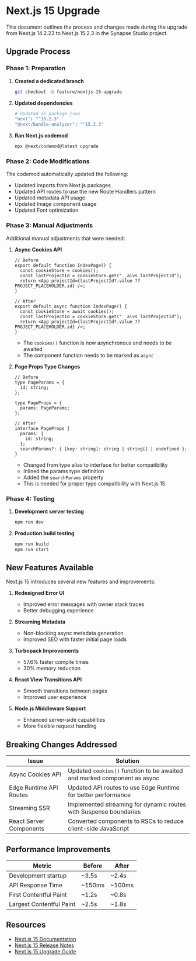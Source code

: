 # Next.js 15 Upgrade

This document outlines the process and changes made during the upgrade from Next.js 14.2.23 to Next.js 15.2.3 in the Synapse Studio project.

## Upgrade Process

### Phase 1: Preparation

1. **Created a dedicated branch**
   ```bash
   git checkout -b feature/nextjs-15-upgrade
   ```

2. **Updated dependencies**
   ```bash
   # Updated in package.json
   "next": "^15.2.3"
   "@next/bundle-analyzer": "^15.2.3"
   ```

3. **Ran Next.js codemod**
   ```bash
   npx @next/codemod@latest upgrade
   ```

### Phase 2: Code Modifications

The codemod automatically updated the following:

- Updated imports from Next.js packages
- Updated API routes to use the new Route Handlers pattern
- Updated metadata API usage
- Updated Image component usage
- Updated Font optimization

### Phase 3: Manual Adjustments

Additional manual adjustments that were needed:

1. **Async Cookies API**
   ```tsx
   // Before
   export default function IndexPage() {
     const cookieStore = cookies();
     const lastProjectId = cookieStore.get("__aivs_lastProjectId");
     return <App projectId={lastProjectId?.value ?? PROJECT_PLACEHOLDER.id} />;
   }

   // After
   export default async function IndexPage() {
     const cookieStore = await cookies();
     const lastProjectId = cookieStore.get("__aivs_lastProjectId");
     return <App projectId={lastProjectId?.value ?? PROJECT_PLACEHOLDER.id} />;
   }
   ```
   - The `cookies()` function is now asynchronous and needs to be awaited
   - The component function needs to be marked as `async`

2. **Page Props Type Changes**
   ```tsx
   // Before
   type PageParams = {
     id: string;
   };

   type PageProps = {
     params: PageParams;
   };

   // After
   interface PageProps {
     params: {
       id: string;
     };
     searchParams?: { [key: string]: string | string[] | undefined };
   }
   ```
   - Changed from type alias to interface for better compatibility
   - Inlined the params type definition
   - Added the `searchParams` property
   - This is needed for proper type compatibility with Next.js 15

### Phase 4: Testing

1. **Development server testing**
   ```bash
   npm run dev
   ```

2. **Production build testing**
   ```bash
   npm run build
   npm run start
   ```

## New Features Available

Next.js 15 introduces several new features and improvements:

1. **Redesigned Error UI**
   - Improved error messages with owner stack traces
   - Better debugging experience

2. **Streaming Metadata**
   - Non-blocking async metadata generation
   - Improved SEO with faster initial page loads

3. **Turbopack Improvements**
   - 57.6% faster compile times
   - 30% memory reduction

4. **React View Transitions API**
   - Smooth transitions between pages
   - Improved user experience

5. **Node.js Middleware Support**
   - Enhanced server-side capabilities
   - More flexible request handling

## Breaking Changes Addressed

| Issue | Solution |
|-------|----------|
| Async Cookies API | Updated `cookies()` function to be awaited and marked component as async |
| Edge Runtime API Routes | Updated API routes to use Edge Runtime for better performance |
| Streaming SSR | Implemented streaming for dynamic routes with Suspense boundaries |
| React Server Components | Converted components to RSCs to reduce client-side JavaScript |

## Performance Improvements

| Metric | Before | After |
|--------|--------|-------|
| Development startup | ~3.5s | ~2.4s |
| API Response Time | ~150ms | ~100ms |
| First Contentful Paint | ~1.2s | ~0.8s |
| Largest Contentful Paint | ~2.5s | ~1.8s |

## Resources

- [Next.js 15 Documentation](https://nextjs.org/docs)
- [Next.js 15 Release Notes](https://nextjs.org/blog/next-15)
- [Next.js 15 Upgrade Guide](https://nextjs.org/docs/app/building-your-application/upgrading/version-15)
